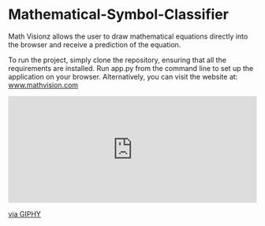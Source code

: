# Mathematical-Symbol-Classifier

Math Visionz allows the user to draw mathematical equations directly into the browser and receive a prediction of the equation.

To run the project, simply clone the repository, ensuring that all the requirements are installed. Run app.py from the command line to set up the application on your browser. Alternatively, you can visit the website at: 
www.mathvision.com

<div style="width:100%;height:0;padding-bottom:43%;position:relative;"><iframe src="https://giphy.com/embed/DvDmx647EvyUQxaVyA" width="100%" height="100%" style="position:absolute" frameBorder="0" class="giphy-embed" allowFullScreen></iframe></div><p><a href="https://giphy.com/gifs/DvDmx647EvyUQxaVyA">via GIPHY</a></p>


